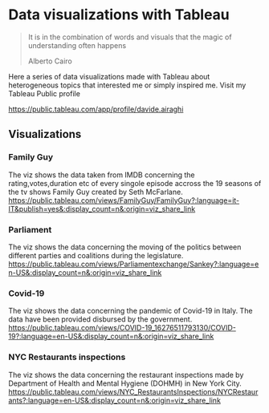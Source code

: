 # Data visualizations with Tableau

>It is in the combination of words and visuals that the magic of understanding often happens
>
>Alberto Cairo

Here a series of data visualizations made with Tableau about heterogeneous topics that interested me or simply inspired me.
Visit my Tableau Public profile

https://public.tableau.com/app/profile/davide.airaghi

## Visualizations

### Family Guy
The viz shows the data taken from IMDB concerning the rating,votes,duration etc of every singole episode accross the 19 seasons of the tv shows Family Guy created by Seth McFarlane.
https://public.tableau.com/views/FamilyGuy/FamilyGuy?:language=it-IT&publish=yes&:display_count=n&:origin=viz_share_link

### Parliament
The viz shows the data concerning the moving of the politics between different parties and coalitions during the legislature.
https://public.tableau.com/views/Parliamentexchange/Sankey?:language=en-US&:display_count=n&:origin=viz_share_link

### Covid-19
The viz shows the data concerning the pandemic of Covid-19 in Italy. The data have been provided disbursed by the government.
https://public.tableau.com/views/COVID-19_16276511793130/COVID-19?:language=en-US&:display_count=n&:origin=viz_share_link

### NYC Restaurants inspections
The viz shows the data concerning the restaurant inspections made by Department of Health and Mental Hygiene (DOHMH) in New York City.
https://public.tableau.com/views/NYC_RestaurantsInspections/NYCRestaurants?:language=en-US&:display_count=n&:origin=viz_share_link
